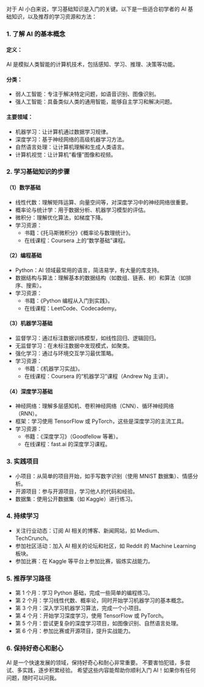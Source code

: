 <!-- @format -->

对于 AI 小白来说，学习基础知识是入门的关键。以下是一些适合初学者的 AI 基础知识，以及推荐的学习资源和方法：

### 1. 了解 AI 的基本概念

#### 定义：

AI 是模拟人类智能的计算机技术，包括感知、学习、推理、决策等功能。

#### 分类：

- 弱人工智能：专注于解决特定问题，如语音识别、图像识别。
- 强人工智能：具备类似人类的通用智能，能够自主学习和解决问题。

#### 主要领域：

- 机器学习：让计算机通过数据学习规律。
- 深度学习：基于神经网络的高级机器学习方法。
- 自然语言处理：让计算机理解和生成人类语言。
- 计算机视觉：让计算机“看懂”图像和视频。

### 2. 学习基础知识的步骤

#### （1）数学基础

- 线性代数：理解矩阵运算、向量空间等，对深度学习中的神经网络很重要。
- 概率论与统计学：用于数据分析、机器学习模型的评估。
- 微积分：理解优化算法，如梯度下降。
- 学习资源：
  - 书籍：《托马斯微积分》《概率论与数理统计》。
  - 在线课程：Coursera 上的“数学基础”课程。

#### （2）编程基础

- Python：AI 领域最常用的语言，简洁易学，有大量的库支持。
- 数据结构与算法：理解基本的数据结构（如数组、链表、树）和算法（如排序、搜索）。
- 学习资源：
  - 书籍：《Python 编程从入门到实践》。
  - 在线课程：LeetCode、Codecademy。

#### （3）机器学习基础

- 监督学习：通过标注数据训练模型，如线性回归、逻辑回归。
- 无监督学习：在未标注数据中发现模式，如聚类。
- 强化学习：通过与环境交互学习最优策略。
- 学习资源：
  - 书籍：《机器学习实战》。
  - 在线课程：Coursera 的“机器学习”课程（Andrew Ng 主讲）。

#### （4）深度学习基础

- 神经网络：理解多层感知机、卷积神经网络（CNN）、循环神经网络（RNN）。
- 框架：学习使用 TensorFlow 或 PyTorch，这些是深度学习的主流工具。
- 学习资源：
  - 书籍：《深度学习》（Goodfellow 等著）。
  - 在线课程：fast.ai 的深度学习课程。

### 3. 实践项目

- 小项目：从简单的项目开始，如手写数字识别（使用 MNIST 数据集）、情感分析。
- 开源项目：参与开源项目，学习他人的代码和经验。
- 数据集：使用公开数据集（如 Kaggle）进行练习。

### 4. 持续学习

- 关注行业动态：订阅 AI 相关的博客、新闻网站，如 Medium、TechCrunch。
- 参加社区活动：加入 AI 相关的论坛和社区，如 Reddit 的 Machine Learning 板块。
- 参加比赛：在 Kaggle 等平台上参加比赛，锻炼实战能力。

### 5. 推荐学习路径

- 第 1 个月：学习 Python 基础，完成一些简单的编程练习。
- 第 2 个月：学习线性代数、概率论，同时开始学习机器学习的基本概念。
- 第 3 个月：深入学习机器学习算法，完成一个小项目。
- 第 4 个月：开始学习深度学习，使用 TensorFlow 或 PyTorch。
- 第 5 个月：尝试更复杂的深度学习项目，如图像识别、自然语言处理。
- 第 6 个月：参加比赛或开源项目，提升实战能力。

### 6. 保持好奇心和耐心

AI 是一个快速发展的领域，保持好奇心和耐心非常重要。
不要害怕犯错，多尝试、多实践，逐步积累经验。
希望这些内容能帮助你顺利入门 AI！如果你有任何问题，随时可以问我。
